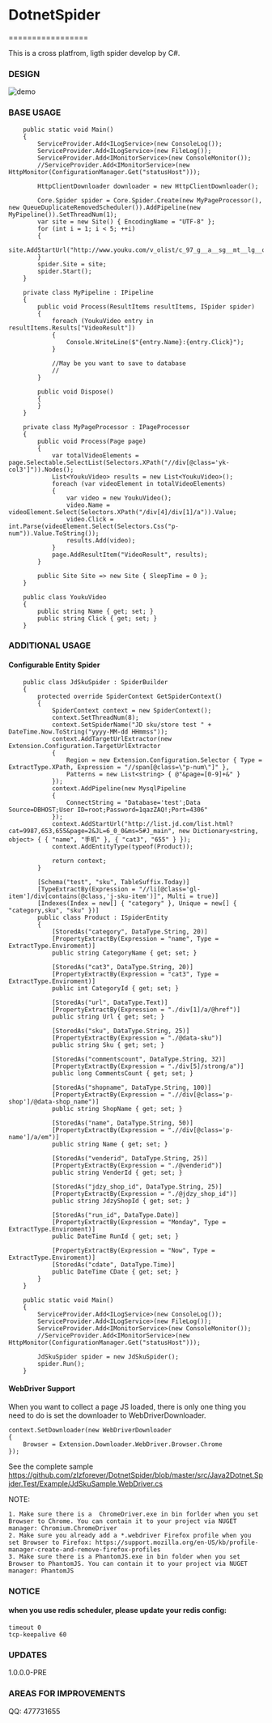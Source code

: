 # DotnetSpider
=================

This is a cross platfrom, ligth spider develop by C#.

### DESIGN
 
![demo](http://images2015.cnblogs.com/blog/40347/201605/40347-20160511101118155-1794710718.jpg)

### BASE USAGE

		public static void Main()
		{
			ServiceProvider.Add<ILogService>(new ConsoleLog());
			ServiceProvider.Add<ILogService>(new FileLog());
			ServiceProvider.Add<IMonitorService>(new ConsoleMonitor());
			//ServiceProvider.Add<IMonitorService>(new HttpMonitor(ConfigurationManager.Get("statusHost")));
			
			HttpClientDownloader downloader = new HttpClientDownloader();

			Core.Spider spider = Core.Spider.Create(new MyPageProcessor(), new QueueDuplicateRemovedScheduler()).AddPipeline(new MyPipeline()).SetThreadNum(1);
			var site = new Site() { EncodingName = "UTF-8" };
			for (int i = 1; i < 5; ++i)
			{
				site.AddStartUrl("http://www.youku.com/v_olist/c_97_g__a__sg__mt__lg__q__s_1_r_0_u_0_pt_0_av_0_ag_0_sg__pr__h__d_1_p_1.html");
			}
			spider.Site = site;
			spider.Start();
		}

		private class MyPipeline : IPipeline
		{
			public void Process(ResultItems resultItems, ISpider spider)
			{
				foreach (YoukuVideo entry in resultItems.Results["VideoResult"])
				{
					Console.WriteLine($"{entry.Name}:{entry.Click}");
				}

				//May be you want to save to database
				// 
			}

			public void Dispose()
			{
			}
		}

		private class MyPageProcessor : IPageProcessor
		{
			public void Process(Page page)
			{
				var totalVideoElements = page.Selectable.SelectList(Selectors.XPath("//div[@class='yk-col3']")).Nodes();
				List<YoukuVideo> results = new List<YoukuVideo>();
				foreach (var videoElement in totalVideoElements)
				{
					var video = new YoukuVideo();
					video.Name = videoElement.Select(Selectors.XPath("/div[4]/div[1]/a")).Value;
					video.Click = int.Parse(videoElement.Select(Selectors.Css("p-num")).Value.ToString());
					results.Add(video);
				}
				page.AddResultItem("VideoResult", results);
			}

			public Site Site => new Site { SleepTime = 0 };
		}

		public class YoukuVideo
		{
			public string Name { get; set; }
			public string Click { get; set; }
		}
	
### ADDITIONAL USAGE

#### Configurable Entity Spider

		public class JdSkuSpider : SpiderBuilder
		{
			protected override SpiderContext GetSpiderContext()
			{
				SpiderContext context = new SpiderContext();
				context.SetThreadNum(8);
				context.SetSpiderName("JD sku/store test " + DateTime.Now.ToString("yyyy-MM-dd HHmmss"));
				context.AddTargetUrlExtractor(new Extension.Configuration.TargetUrlExtractor
				{
					Region = new Extension.Configuration.Selector { Type = ExtractType.XPath, Expression = "//span[@class=\"p-num\"]" },
					Patterns = new List<string> { @"&page=[0-9]+&" }
				});
				context.AddPipeline(new MysqlPipeline
				{
					ConnectString = "Database='test';Data Source=DBHOST;User ID=root;Password=1qazZAQ!;Port=4306"
				});
				context.AddStartUrl("http://list.jd.com/list.html?cat=9987,653,655&page=2&JL=6_0_0&ms=5#J_main", new Dictionary<string, object> { { "name", "手机" }, { "cat3", "655" } });
				context.AddEntityType(typeof(Product));
			
				return context;
			}

			[Schema("test", "sku", TableSuffix.Today)]
			[TypeExtractBy(Expression = "//li[@class='gl-item']/div[contains(@class,'j-sku-item')]", Multi = true)]
			[Indexes(Index = new[] { "category" }, Unique = new[] { "category,sku", "sku" })]
			public class Product : ISpiderEntity
			{
				[StoredAs("category", DataType.String, 20)]
				[PropertyExtractBy(Expression = "name", Type = ExtractType.Enviroment)]
				public string CategoryName { get; set; }

				[StoredAs("cat3", DataType.String, 20)]
				[PropertyExtractBy(Expression = "cat3", Type = ExtractType.Enviroment)]
				public int CategoryId { get; set; }

				[StoredAs("url", DataType.Text)]
				[PropertyExtractBy(Expression = "./div[1]/a/@href")]
				public string Url { get; set; }

				[StoredAs("sku", DataType.String, 25)]
				[PropertyExtractBy(Expression = "./@data-sku")]
				public string Sku { get; set; }

				[StoredAs("commentscount", DataType.String, 32)]
				[PropertyExtractBy(Expression = "./div[5]/strong/a")]
				public long CommentsCount { get; set; }

				[StoredAs("shopname", DataType.String, 100)]
				[PropertyExtractBy(Expression = ".//div[@class='p-shop']/@data-shop_name")]
				public string ShopName { get; set; }

				[StoredAs("name", DataType.String, 50)]
				[PropertyExtractBy(Expression = ".//div[@class='p-name']/a/em")]
				public string Name { get; set; }

				[StoredAs("venderid", DataType.String, 25)]
				[PropertyExtractBy(Expression = "./@venderid")]
				public string VenderId { get; set; }

				[StoredAs("jdzy_shop_id", DataType.String, 25)]
				[PropertyExtractBy(Expression = "./@jdzy_shop_id")]
				public string JdzyShopId { get; set; }

				[StoredAs("run_id", DataType.Date)]
				[PropertyExtractBy(Expression = "Monday", Type = ExtractType.Enviroment)]
				public DateTime RunId { get; set; }

				[PropertyExtractBy(Expression = "Now", Type = ExtractType.Enviroment)]
				[StoredAs("cdate", DataType.Time)]
				public DateTime CDate { get; set; }
			}
		}

		public static void Main()
		{
			ServiceProvider.Add<ILogService>(new ConsoleLog());
			ServiceProvider.Add<ILogService>(new FileLog());
			ServiceProvider.Add<IMonitorService>(new ConsoleMonitor());
			//ServiceProvider.Add<IMonitorService>(new HttpMonitor(ConfigurationManager.Get("statusHost")));
		
			JdSkuSpider spider = new JdSkuSpider();
			spider.Run();
		}

#### WebDriver Support

When you want to collect a page JS loaded, there is only one thing you need to do is set the downloader to WebDriverDownloader.	

    context.SetDownloader(new WebDriverDownloader
	{
		Browser = Extension.Downloader.WebDriver.Browser.Chrome
	});

See the complete sample https://github.com/zlzforever/DotnetSpider/blob/master/src/Java2Dotnet.Spider.Test/Example/JdSkuSample.WebDriver.cs

NOTE:

	1. Make sure there is a  ChromeDriver.exe in bin forlder when you set Browser to Chrome. You can contain it to your project via NUGET manager: Chromium.ChromeDriver
	2. Make sure you already add a *.webdriver Firefox profile when you set Browser to Firefox: https://support.mozilla.org/en-US/kb/profile-manager-create-and-remove-firefox-profiles
	3. Make sure there is a PhantomJS.exe in bin folder when you set Browser to PhantomJS. You can contain it to your project via NUGET manager: PhantomJS

### NOTICE

#### when you use redis scheduler, please update your redis config: 
	timeout 0 
	tcp-keepalive 60


### UPDATES

1.0.0.0-PRE

### AREAS FOR IMPROVEMENTS

QQ: 477731655

